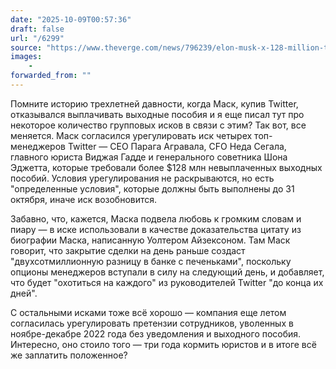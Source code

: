 ```yaml
---
date: "2025-10-09T00:57:36"
draft: false
url: "/6299"
source: "https://www.theverge.com/news/796239/elon-musk-x-128-million-twitter-exec-lawsuit-settlement"
images:
    -
forwarded_from: ""
---
```


Помните историю трехлетней давности, когда Маск, купив Twitter, отказывался выплачивать выходные пособия и я еще писал тут про некоторое количество групповых исков в связи с этим? Так вот, все меняется. Маск согласился урегулировать иск четырех топ-менеджеров Twitter — CEO Парага Агравала, CFO Неда Сегала, главного юриста Виджая Гадде и генерального советника Шона Эджетта, которые требовали более $128 млн невыплаченных выходных пособий. Условия урегулирования не раскрываются, но есть "определенные условия", которые должны быть выполнены до 31 октября, иначе иск возобновится.

Забавно, что, кажется, Маска подвела любовь к громким словам и пиару — в иске использовали в качестве доказательства цитату из биографии Маска, написанную Уолтером Айзексоном. Там Маск говорит, что закрытие сделки на день раньше создаст "двухсотмиллионную разницу в банке с печеньками", поскольку опционы менеджеров вступали в силу на следующий день, и добавляет, что будет "охотиться на каждого" из руководителей Twitter "до конца их дней". 

С остальными исками тоже всё хорошо — компания еще летом согласилась урегулировать претензии сотрудников, уволенных в ноябре-декабре 2022 года без уведомления и выходного пособия. Интересно, оно стоило того — три года кормить юристов и в итоге всё же заплатить положенное?
